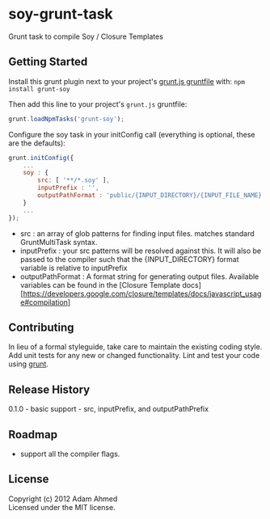 # soy-grunt-task

Grunt task to compile Soy / Closure Templates

## Getting Started
Install this grunt plugin next to your project's [grunt.js gruntfile][getting_started] with: `npm install grunt-soy`

Then add this line to your project's `grunt.js` gruntfile:

```javascript
grunt.loadNpmTasks('grunt-soy');
```

Configure the soy task in your initConfig call (everything is optional, these are the defaults):

```javascript
grunt.initConfig({
    ...
    soy : {
    	src: [ '**/*.soy' ],
    	inputPrefix : '',
    	outputPathFormat : 'public/{INPUT_DIRECTORY}/{INPUT_FILE_NAME}.js',
	}
	...
});
```

* src : an array of glob patterns for finding input files.  matches standard GruntMultiTask syntax.
* inputPrefix : your src patterns will be resolved against this. It will also be passed to the compiler such that the {INPUT_DIRECTORY} format variable is relative to inputPrefix
* outputPathFormat : A format string for generating output files. Available variables can be found in the [Closure Template docs][https://developers.google.com/closure/templates/docs/javascript_usage#compilation]


[grunt]: https://github.com/cowboy/grunt
[getting_started]: https://github.com/cowboy/grunt/blob/master/docs/getting_started.md


## Contributing
In lieu of a formal styleguide, take care to maintain the existing coding style. Add unit tests for any new or changed functionality. Lint and test your code using [grunt][grunt].

## Release History
0.1.0 - basic support - src, inputPrefix, and outputPathPrefix

## Roadmap
- support all the compiler flags.


## License
Copyright (c) 2012 Adam Ahmed  
Licensed under the MIT license.
